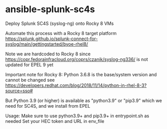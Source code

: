 # ansible-splunk-sc4s
Deploy Splunk SC4S (syslog-ng) onto Rocky 8 VMs

Automate this process with a Rocky 8 target platform
https://splunk.github.io/splunk-connect-for-syslog/main/gettingstarted/byoe-rhel8/

Note we are hardcoded to Rocky 8 since https://copr.fedorainfracloud.org/coprs/czanik/syslog-ng336/ is not updated for EPEL 9 yet

Important note for Rocky 8: Python 3.6.8 is the base/system version and cannot be changed
see https://developers.redhat.com/blog/2018/11/14/python-in-rhel-8-3?source=sso#

But Python 3.9 (or higher) is available as "python3.9" or "pip3.9" which we need for SC4S, and we install from EPEL

Usage:
Make sure to use python3.9+ and pip3.9+ in entrypoint.sh as needed
Set your HEC token and URL in env_file